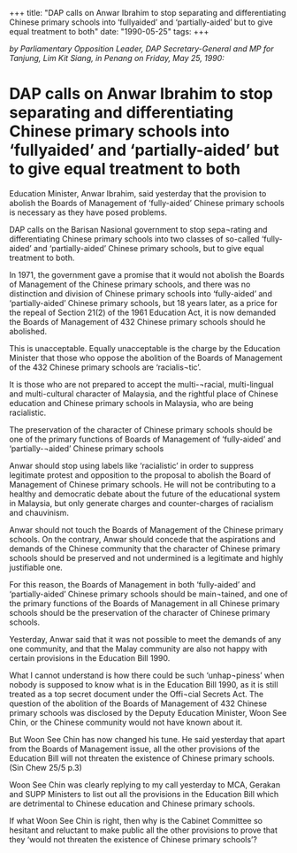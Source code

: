 +++ 
title: "DAP calls on Anwar Ibrahim to stop separating and differentiating Chinese primary schools into ‘fullyaided’ and ‘partially-aided’ but to give equal treatment to both"
date: "1990-05-25"
tags:
+++

_by Parliamentary Opposition Leader, DAP Secretary-General and MP for Tanjung, Lim Kit Siang, in  Penang on Friday, May 25, 1990:_

# DAP calls on Anwar Ibrahim to stop separating and differentiating Chinese primary schools into ‘fullyaided’ and ‘partially-aided’ but to give equal treatment to both

Education Minister, Anwar Ibrahim, said yesterday that the provision to abolish the Boards of Management of ‘fully-aided’ Chinese primary schools is necessary as they have posed problems.</u>

DAP calls on the Barisan Nasional government to stop sepa¬rating and differentiating Chinese primary schools into two classes of so-called ‘fully-aided’ and ‘partially-aided’ Chinese primary schools, but to give equal treatment to both.

In 1971, the government gave a promise that it would not abolish the Boards of Management of the Chinese primary schools, and there was no distinction and division of Chinese primary schools into ‘fully-aided’ and ‘partially-aided’ Chinese primary schools, but 18 years later, as a price for the repeal of Section 21(2) of the 1961 Education Act, it is now demanded the Boards of Management of 432 Chinese primary schools should he abolished.

This is unacceptable. Equally unacceptable is the charge by the Education Minister that those who oppose the abolition of the Boards of Management of the 432 Chinese primary schools are ‘racialis¬tic’.

It is those who are not prepared to accept the multi-¬racial, multi-lingual and multi-cultural character of Malaysia, and the rightful place of Chinese education and Chinese primary schools in Malaysia, who are being racialistic.

The preservation of the character of Chinese primary schools should be one of the primary functions of Boards of Management of ‘fully-aided’ and ‘partially-¬aided’ Chinese primary schools

Anwar should stop using labels like ‘racialistic’ in order to suppress legitimate protest and opposition to the proposal to abolish the Board of Management of Chinese primary schools. He will not be contributing to a healthy and democratic debate about the future of the educational system in Malaysia, but only generate charges and counter-charges of racialism and chauvinism.

Anwar should not touch the Boards of Management of the Chinese primary schools. On the contrary, Anwar should concede that the aspirations and demands of the Chinese community that the character of Chinese primary schools should be preserved and not undermined is a legitimate and highly justifiable one.

For this reason, the Boards of Management in both ‘fully-aided’ and ‘partially-aided’ Chinese primary schools should be main¬tained, and one of the primary functions of the Boards of Management in all Chinese primary schools should be the preservation of the character of Chinese primary schools.

Yesterday, Anwar said that it was not possible to meet the demands of any one community, and that the Malay community are also not happy with certain provisions in the Education Bill 1990.

What I cannot understand is how there could be such ‘unhap¬piness’ when nobody is supposed to know what is in the Education Bill 1990, as it is still treated as a top secret document under the Offi¬cial Secrets Act. The question of the abolition of the Boards of Management of 432 Chinese primary schools was disclosed by the Deputy Education Minister, Woon See Chin, or the Chinese community would not have known about it.

But Woon See Chin has now changed his tune. He said yesterday that apart from the Boards of Management issue, all the other provisions of the Education Bill will not threaten the existence of Chinese primary schools. (Sin Chew 25/5 p.3)

Woon See Chin was clearly replying to my call yesterday to MCA, Gerakan and SUPP Ministers to list out all the provisions in the Education Bill which are detrimental to Chinese education and Chinese primary schools.

If what Woon See Chin is right, then why is the Cabinet Committee so hesitant and reluctant to make public all the other provisions to prove that they ‘would not threaten the existence of Chinese primary schools’?
 
